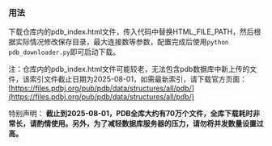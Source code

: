 ### 用法

下载仓库内的pdb_index.html文件，传入代码中替换HTML_FILE_PATH，然后根据实际情况修改保存目录，最大连接数等参数，配置完成后使用`python pdb_downloader.py`即可启动下载。

注：仓库内的pdb_index.html文件可能较老，无法包含pdb数据库中新上传的文件，该索引文件截止日期为2025-08-01，如需最新索引，请下载官方页面：[https://files.pdbj.org/pub/pdb/data/structures/all/pdb/](https://files.pdbj.org/pub/pdb/data/structures/all/pdb/)

特别声明：
**截止到2025-08-01，PDB全库大约有70万个文件，全库下载耗时非常长，请酌情使用。另外，为了减轻数据库服务器的压力，请勿将并发数量设置过高。**
